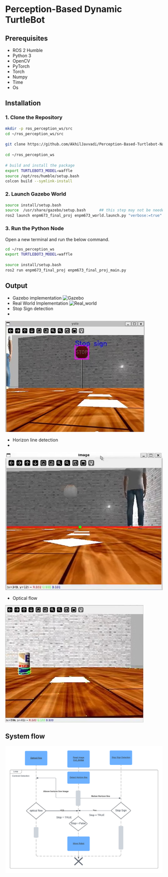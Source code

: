 # Perception-Based Dynamic TurtleBot

## Prerequisites

- ROS 2 Humble
- Python 3 
- OpenCV
- PyTorch
- Torch
- Numpy
- Time
- Os

## Installation

### 1. Clone the Repository

```bash
mkdir -p ros_perception_ws/src
cd ~/ros_perception_ws/src

git clone https://github.com/AkhilJavvadi/Perception-Based-Turtlebot-Navigation.git

cd ~/ros_perception_ws

# build and install the package
export TURTLEBOT3_MODEL=waffle
source /opt/ros/humble/setup.bash 
colcon build --symlink-install 

```

### 2. Launch Gazebo World

```bash
source install/setup.bash
source  /usr/share/gazebo/setup.bash      ## this step may not be needed
ros2 launch enpm673_final_proj enpm673_world.launch.py "verbose:=true"

```

### 3. Run the Python Node
Open a new terminal and run the below command.
```bash
cd ~/ros_perception_ws
export TURTLEBOT3_MODEL=waffle

source install/setup.bash
ros2 run enpm673_final_proj enpm673_final_proj_main.py
```
## Output
- Gazebo implementation
![Gazebo](Gazebo_implementation_gif.gif)
- Real World Implementation
![Real_world](Real_world_implementation_gif.gif)
- Stop Sign detection
- 
![Stop sign](Stop_sign_picture.jpg)
- Horizon line detection
- 
![horizon line](horizon_line_image.png)
- Optical flow

![optical flow](Optical_flow_picture.jpg)

## System flow
![system flow](System_flow_picture.png)
